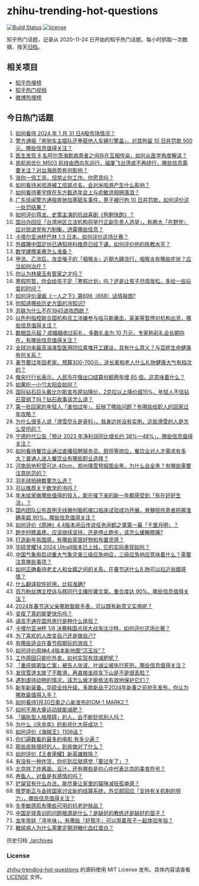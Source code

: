 # zhihu-trending-hot-questions

[![Build Status](https://github.com/justjavac/zhihu-trending-hot-questions/workflows/ci/badge.svg?branch=master)](https://github.com/justjavac/zhihu-trending-hot-questions/actions)
[![license](https://img.shields.io/github/license/justjavac/zhihu-trending-hot-questions)](https://github.com/justjavac/zhihu-trending-hot-questions/blob/master/LICENSE)

知乎热门话题，记录从 2020-11-24
日开始的知乎热门话题。每小时抓取一次数据，按天[归档](./archives)。

## 相关项目

- [知乎热搜榜](https://github.com/justjavac/zhihu-trending-top-search)
- [知乎热门视频](https://github.com/justjavac/zhihu-trending-hot-video)
- [微博热搜榜](https://github.com/justjavac/weibo-trending-hot-search)

## 今日热门话题

<!-- BEGIN -->
<!-- 最后更新时间 Thu Feb 01 2024 03:08:35 GMT+0800 (China Standard Time) -->

1. [如何看待 2024 年 1 月 31 日A股市场情况？](https://www.zhihu.com/question/642108589)
1. [警方通报「奔驰车主插队还拳砸他人车辆引擎盖」，对其拘留 10 日并罚款 500 元，哪些信息值得关注？](https://www.zhihu.com/question/642168679)
1. [医生发现 8 名阿尔茨海默病患者之间存在互相传染，如何从医学角度解读？](https://www.zhihu.com/question/642146793)
1. [民航局优化 M503 航线由西向东运行，福厦飞台湾或不再绕行，哪些信息需要关注？对台海局势有何影响？](https://www.zhihu.com/question/642109655)
1. [涨你一倍工资，但禁止你工作，你愿意吗？](https://www.zhihu.com/question/640502310)
1. [如何看待米哈游被工信部点名，会对米哈游产生什么影响？](https://www.zhihu.com/question/642230825)
1. [如何看待董宇辉在东方甄选年会上与俞敏洪相拥落泪？](https://www.zhihu.com/question/641790363)
1. [广东徐闻警方通报奔驰加塞砸车事件，男子被行拘 10 日并罚款，如何评价这一处罚结果？](https://www.zhihu.com/question/642169785)
1. [如何评价蒋龙、史策主演的抗战喜剧《狗剩快跑》？](https://www.zhihu.com/question/641237574)
1. [国台办回应「台湾地区立法机构将举行正副负责人选举」，称两大「在野党」应对民进党有力制衡，透露哪些信息？](https://www.zhihu.com/question/642122802)
1. [卡塔尔亚洲杯巴林 1:3 日本，如何评价这场比赛？](https://www.zhihu.com/question/642194815)
1. [外媒曝中国足协已通知扬科维奇已经下课，如何评价他的执教水平？](https://www.zhihu.com/question/642179013)
1. [数学建模美赛怎么准备？](https://www.zhihu.com/question/637472226)
1. [甲流、乙流后，攻击嗓子的「咽喉炎」近期大肆流行，咽喉炎有哪些症状？应当如何治疗？](https://www.zhihu.com/question/642174082)
1. [你认为林黛玉有管家之才吗？](https://www.zhihu.com/question/632829659)
1. [寒假短暂，你会给孩子定「寒假计划」吗？还是让孩子尽情放松，多给一些玩耍的时间？](https://www.zhihu.com/question/640846609)
1. [如何评价漫画《一人之下》第698（658）话情报图?](https://www.zhihu.com/question/642170293)
1. [你知道哪些历史方面的冷知识?](https://www.zhihu.com/question/632305510)
1. [苏联为什么不在1945进攻西欧？](https://www.zhihu.com/question/641259605)
1. [以色列指控联合国机构员工涉嫌参与哈马斯袭击，英美等暂停对机构出资，哪些信息值得关注？](https://www.zhihu.com/question/641654125)
1. [数据显示超 7 成婚姻收过彩礼，多数礼金为 10 万元，专家称彩礼会长期存在，有哪些信息值得关注？](https://www.zhihu.com/question/640929052)
1. [全球功率最高溶液型医用同位素堆开工建设，具有什么意义？与百姓生命健康有何关系？](https://www.zhihu.com/question/642046794)
1. [春节要过年回老家，预算300-700元，送长辈和老人什么礼物健康大气有档次的？](https://www.zhihu.com/question/640487049)
1. [俄央行行长表示，人民币在俄出口结算份额两年增 85 倍，这意味着什么？](https://www.zhihu.com/question/641978480)
1. [如果吃一小勺太阳会如何？](https://www.zhihu.com/question/52419881)
1. [国际钻石巨头戴比尔斯宣布原钻降价，2克拉以上降价超15%，年轻人不信钻石营销了吗？钻石故事该怎么讲？](https://www.zhihu.com/question/642108634)
1. [第一批回家的年轻人「害怕过年」，反映了哪些问题？有哪些给职人的回家过年攻略？](https://www.zhihu.com/question/642204909)
1. [为什么很多人说「滑雪尽头是骨科」，我身边并没有实例，这些滑雪的人是怎么受伤的？](https://www.zhihu.com/question/638578540)
1. [宁德时代公告「预计 2023 年净利润同比增长约 38%—48%」，哪些信息值得关注？](https://www.zhihu.com/question/642022948)
1. [如何看待餐饮业通过直播招聘服务员、厨师等岗位，餐饮业对人才需求有多大？普通人进入餐饮业有哪些职业选择？](https://www.zhihu.com/question/642161511)
1. [河南局地积雪可达 40cm，郑州降雪预报图全黑，为什么会全黑？有哪些需要注意防范的？](https://www.zhihu.com/question/642129378)
1. [羽毛球拍磅数要怎么选？](https://www.zhihu.com/question/638601633)
1. [可以推荐关于数学的书吗？](https://www.zhihu.com/question/636818676)
1. [年末给家做哪些值得的投入，能在接下来的新一年都感受到「有在好好生活」？](https://www.zhihu.com/question/636532898)
1. [国内团队公布首例无线微创脑机接口临床试验成功开展，脊髓损伤患者抓握准确率超 90%，哪些信息值得关注？](https://www.zhihu.com/question/642108615)
1. [如何评价《原神》4.4版本闲云传说任务闲鹤之章第一幕「千里月明」？](https://www.zhihu.com/question/642142377)
1. [跑步时膝盖疼，应该继续坚持，还是停止跑步，该怎么缓解膝痛?](https://www.zhihu.com/question/637401236)
1. [打造新年氛围感，有哪些家居好物和布置灵感？](https://www.zhihu.com/question/638707793)
1. [华硕灵耀14 2024 Ultra9版本已上线，它的实际表现如何？](https://www.zhihu.com/question/642176878)
1. [中国气象局启动重大气象灾害三级应急响应，三级应急响应意味着什么？需要注意哪些事项？](https://www.zhihu.com/question/642167342)
1. [如何正确看待老丈人和女婿之间的关系，在春节送什么礼物可以拉近翁婿感情？](https://www.zhihu.com/question/641953421)
1. [什么翻译软件好用，比较准确?](https://www.zhihu.com/question/358756675)
1. [百万粉丝博主控诉与辉同行主播抄袭文案，重合度达 90%，哪些信息值得关注？](https://www.zhihu.com/question/642166175)
1. [2024年春节送父亲哪款智能手表，可以既有新意又实用呢？](https://www.zhihu.com/question/638572685)
1. [变瘦了真的能更快乐吗？](https://www.zhihu.com/question/640076403)
1. [语言不通在国外旅行是种什么体验？](https://www.zhihu.com/question/641372506)
1. [卡塔尔亚洲杯 1/8 决赛韩国点球大战淘汰沙特，如何评价这场比赛？](https://www.zhihu.com/question/642077347)
1. [为了喜欢的人改变自己还是做自己?](https://www.zhihu.com/question/636235613)
1. [有哪些适合在春节假期玩的游戏？](https://www.zhihu.com/question/638622672)
1. [如何评价原神4.4版本新地图“沉玉谷”？](https://www.zhihu.com/question/642133040)
1. [工作原因只能吃外卖，如何实现有效减肥呢？](https://www.zhihu.com/question/640627857)
1. [「重庆姐弟坠亡案」被告人张波、叶诚尘被执行死刑，哪些信息值得关注？](https://www.zhihu.com/question/642126655)
1. [发现雪道太陡了不敢滑，再直接坐缆车下山是不是很丢脸？](https://www.zhihu.com/question/638578721)
1. [遇到虐待动物的情况，该怎么做才能依法有效地保护它们？](https://www.zhihu.com/question/641803922)
1. [新年新装备，华硕全线升级，多款新品于2024年新春之前抢先发布，你认为哪款最值得入手？](https://www.zhihu.com/question/642122778)
1. [如何看待1月30日奥之心新发布的OM-1 MARK2？](https://www.zhihu.com/question/641987986)
1. [如何不用大量运动就能减肥？](https://www.zhihu.com/question/638752329)
1. [「偏执型人格障碍」的人，会不断贬低别人吗？](https://www.zhihu.com/question/640223865)
1. [为什么《庆余年》的影视化大获成功？](https://www.zhihu.com/question/638496086)
1. [如何评价《海贼王》1106话？](https://www.zhihu.com/question/641946764)
1. [你们遍数看的最多的电影 有多少遍？](https://www.zhihu.com/question/623833850)
1. [那些皮肤很好的人，到底做对了什么？](https://www.zhihu.com/question/639595107)
1. [如何评价【王者荣耀】新英雄敖隐？](https://www.zhihu.com/question/642004571)
1. [有没有一种炸货，你吃到后就感觉「要过年了」？](https://www.zhihu.com/question/639053124)
1. [北京除了炸酱面、豆汁，还有哪些是你心中代表北京的美食符号？](https://www.zhihu.com/question/639792255)
1. [养鱼人，对鱼是有感情的吗？](https://www.zhihu.com/question/639925888)
1. [铲屎官有什么办法，能尽量让家里的猫咪减轻孤单感？](https://www.zhihu.com/question/639759431)
1. [俄罗斯正与金砖国家讨论新的结算系统，外交部回应「支持有关机制的努力」，哪些信息值得关注？](https://www.zhihu.com/question/641996476)
1. [冬季敏感肌有哪些可用的抗老护肤品？](https://www.zhihu.com/question/637633399)
1. [中国足球青训的问题根源是什么？是缺好的教练还是缺好的苗子？](https://www.zhihu.com/question/641994474)
1. [龙年带娃「寻年味」，有哪些「好帮手」可以带着孩子一起体验年俗？](https://www.zhihu.com/question/638738328)
1. [糖尿病人为什么需要定期测糖化血红蛋白？](https://www.zhihu.com/question/627486590)

<!-- END -->

历史归档 [./archives](./archives)

### License

[zhihu-trending-hot-questions](https://github.com/justjavac/zhihu-trending-hot-questions)
的源码使用 MIT License 发布。具体内容请查看 [LICENSE](./LICENSE) 文件。
